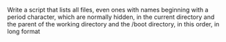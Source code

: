Write a script that lists all files, even ones with names beginning with a period character, which are normally hidden, in the current directory and the parent of the working directory and the /boot directory, in this order, in long format
